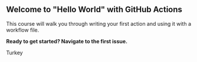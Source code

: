## Welcome to "Hello World" with GitHub Actions

This course will walk you through writing your first action and using it with a workflow file. 

**Ready to get started? Navigate to the first issue.**

Turkey

